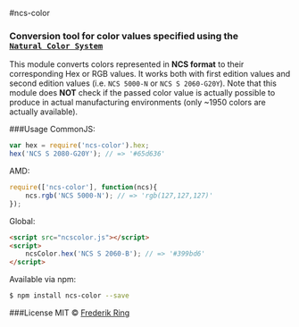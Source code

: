 #ncs-color
### Conversion tool for color values specified using the<br>[`Natural Color System`](http://en.wikipedia.org/wiki/Natural_Color_System)

This module converts colors represented in **NCS format** to their corresponding Hex or RGB values. It works both with first edition values and second edition values (i.e. `NCS 5000-N` or `NCS S 2060-G20Y`). Note that this module does **NOT** check if the passed color value is actually possible to produce in actual manufacturing environments (only ~1950 colors are actually available).

###Usage
CommonJS:
```javascript
var hex = require('ncs-color').hex;
hex('NCS S 2080-G20Y'); // => '#65d636'
```
AMD:
```javascript
require(['ncs-color'], function(ncs){
	ncs.rgb('NCS 5000-N'); // => 'rgb(127,127,127)'
});
```
Global:
```html
<script src="ncscolor.js"></script>
<script>
    ncsColor.hex('NCS S 2060-B'); // => '#399bd6'
</script>
```
Available via npm:
```sh
$ npm install ncs-color --save
```

###License
MIT © [Frederik Ring](http://www.frederikring.com)
